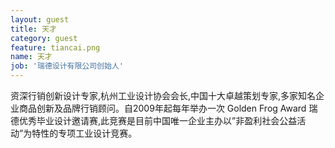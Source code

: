 ```yaml
---
layout: guest
title: 天才
category: guest
feature: tiancai.png
name: 天才
job: '瑞德设计有限公司创始人'
---
```


资深行销创新设计专家,杭州工业设计协会会长,中国十大卓越策划专家,多家知名企业商品创新及品牌行销顾问。自2009年起每年举办一次 Golden Frog Award 瑞德优秀毕业设计邀请赛,此竞赛是目前中国唯一企业主办以”非盈利社会公益活动”为特性的专项工业设计竞赛。